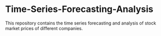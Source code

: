 # Time-Series-Forecasting-Analysis
This repository contains the time series forecasting and analysis of stock market prices of different companies.
